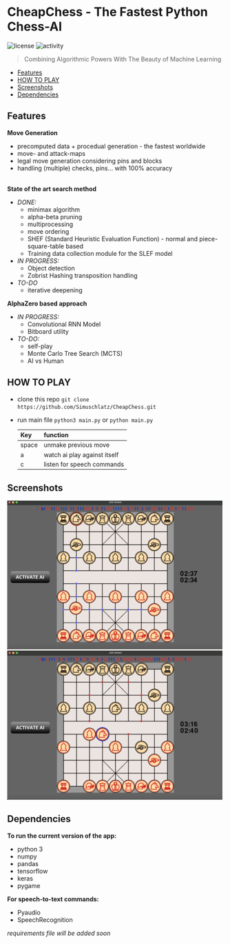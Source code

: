# CheapChess - The Fastest Python Chess-AI
![license](https://img.shields.io/github/license/SiiiMiii/Chess-AI)
![activity](https://img.shields.io/github/commit-activity/m/SiiiMiii/Chess-AI)

> Combining Algorithmic Powers With The Beauty of Machine Learning


- [Features](#features)
- [HOW TO PLAY](#how-to-play)
- [Screenshots](#screenshots)
- [Dependencies](#dependencies)

## Features
**Move Generation**
* precomputed data + procedual generation - the fastest worldwide
* move- and attack-maps
* legal move generation considering pins and blocks
* handling (multiple) checks, pins... with 100% accuracy
<br></br>

**State of the art search method**
* _DONE:_
  * minimax algorithm
  * alpha-beta pruning
  * multiprocessing
  * move ordering
  * SHEF (Standard Heuristic Evaluation Function) - normal and piece-square-table based
  * Training data collection module for the SLEF model
* _IN PROGRESS:_
  * Object detection
  * Zobrist Hashing transposition handling
* _TO-DO_
  * iterative deepening

**AlphaZero based approach**
* _IN PROGRESS:_
  * Convolutional RNN Model
  * Bitboard utility
* _TO-DO:_
  * self-play
  * Monte Carlo Tree Search (MCTS)
  * AI vs Human

## HOW TO PLAY
* clone this repo ```git clone https://github.com/Simuschlatz/CheapChess.git```
* run main file ```python3 main.py``` or ```python main.py```

    |Key|function|
    |---|--------|
    |space|unmake previous move|
    |a|watch ai play against itself|
    |c|listen for speech commands|


## Screenshots
<img src="./assets/screenshots/15.11.jpeg" alt="screenshot" width="500"/>
<img src="./assets/screenshots/15.11(2).jpeg" alt="screenshot" width="500"/>

## Dependencies
**To run the current version of the app:**
* python 3
* numpy
* pandas
* tensorflow
* keras
* pygame

**For speech-to-text commands:**
* Pyaudio
* SpeechRecognition

_requirements file will be added soon_
